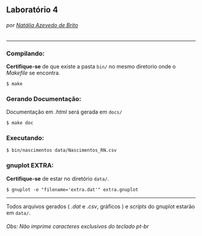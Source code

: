 ## Laboratório 4
###### por [Natália Azevedo de Brito](https://github.com/bnatalha)

---

### Compilando:

**Certifique-se** de que existe a pasta `bin/` no mesmo diretorio onde o _Makefile_ se encontra.

`$ make`

### Gerando Documentação:

Documentação em _.html_ será gerada em `docs/`

`$ make doc`

### Executando:

`$ bin/nascimentos data/Nascimentos_RN.csv`

### gnuplot EXTRA:

**Certifique-se** de estar no diretório `data/`.

`$ gnuplot -e "filename='extra.dat'" extra.gnuplot`

---

Todos arquivos gerados ( _.dat_ e _.csv_, gráficos ) e _scripts_ do gnuplot estarão em `data/`.

###### Obs: Não imprime caracteres exclusivos do teclado pt-br
